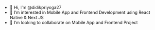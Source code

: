 - 👋 Hi, I’m @didikpriyoga27
- 👀 I’m interested in Mobile App and Frontend Development using React Native & Next JS
- 💞️ I’m looking to collaborate on Mobile App and Frontend Project

<!---
didikpriyoga27/didikpriyoga27 is a ✨ special ✨ repository because its `README.md` (this file) appears on your GitHub profile.
You can click the Preview link to take a look at your changes.
--->
